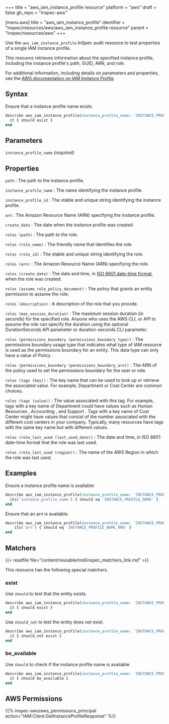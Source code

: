 +++
title = "aws_iam_instance_profile resource"
platform = "aws"
draft = false
gh_repo = "inspec-aws"

[menu.aws]
title = "aws_iam_instance_profile"
identifier = "inspec/resources/aws/aws_iam_instance_profile resource"
parent = "inspec/resources/aws"
+++

Use the `aws_iam_instance_profile` InSpec audit resource to test properties of a single IAM instance profile.

This resource retrieves information about the specified instance profile, including the instance profile's path, GUID, ARN, and role.

For additional information, including details on parameters and properties, see the [AWS documentation on IAM Instance Profile](https://docs.aws.amazon.com/AWSCloudFormation/latest/UserGuide/aws-resource-iam-instanceprofile.html).

## Syntax

Ensure that a instance profile name exists.

```ruby
describe aws_iam_instance_profile(instance_profile_name: 'INSTANCE_PROFILE_NAME') do
  it { should exist }
end
```

## Parameters

`instance_profile_name` _(required)_

## Properties

`path`
: The path to the instance profile.

`instance_profile_name`
: The name identifying the instance profile.

`instance_profile_id`
: The stable and unique string identifying the instance profile.

`arn`
: The Amazon Resource Name (ARN) specifying the instance profile.

`create_date`
: The date when the instance profile was created.

`roles (path)`
: The path to the role.

`roles (role_name)`
: The friendly name that identifies the role.

`roles (role_id)`
: The stable and unique string identifying the role.

`roles (arn)`
: The Amazon Resource Name (ARN) specifying the role.

`roles (create_date)`
: The date and time, in [ISO 8601 date-time format](https://www.iso.org/iso-8601-date-and-time-format.html), when the role was created.

`roles (assume_role_policy_document)`
: The policy that grants an entity permission to assume the role.

`roles (description)`
: A description of the role that you provide.

`roles (max_session_duration)`
: The maximum session duration (in seconds) for the specified role. Anyone who uses the AWS CLI, or API to assume the role can specify the duration using the optional DurationSeconds API parameter or duration-seconds CLI parameter.

`roles (permissions_boundary (permissions_boundary_type))`
: The permissions boundary usage type that indicates what type of IAM resource is used as the permissions boundary for an entity. This data type can only have a value of Policy .

`roles (permissions_boundary (permissions_boundary_arn))`
: The ARN of the policy used to set the permissions boundary for the user or role.

`roles (tags (key))`
: The key name that can be used to look up or retrieve the associated value. For example, Department or Cost Center are common choices.

`roles (tags (value))`
: The value associated with this tag. For example, tags with a key name of Department could have values such as Human Resources , Accounting , and Support . Tags with a key name of Cost Center might have values that consist of the number associated with the different cost centers in your company. Typically, many resources have tags with the same key name but with different values.

`roles (role_last_used (last_used_date))`
: The date and time, in ISO 8601 date-time format that the role was last used.

`roles (role_last_used (region))`
: The name of the AWS Region in which the role was last used.

## Examples

Ensure a instance profile name is available:

```ruby
describe aws_iam_instance_profile(instance_profile_name: 'INSTANCE_PROFILE_NAME') do
  its('instance_profile_name') { should eq 'INSTANCE_PROFILE_NAME' }
end
```

Ensure that an arn is available:

```ruby
describe aws_iam_instance_profile(instance_profile_name: 'INSTANCE_PROFILE_NAME') do
    its('arn') { should eq 'INSTANCE_PROFILE_NAME_ARN' }
end
```

## Matchers

{{< readfile file="content/reusable/md/inspec_matchers_link.md" >}}

This resource has the following special matchers.

### exist

Use `should` to test that the entity exists.

```ruby
describe aws_iam_instance_profile(instance_profile_name: 'INSTANCE_PROFILE_NAME') do
  it { should exist }
end
```

Use `should_not` to test the entity does not exist.

```ruby
describe aws_iam_instance_profile(instance_profile_name: 'INSTANCE_PROFILE_NAME') do
  it { should_not exist }
end
```

### be_available

Use `should` to check if the instance profile name is available.

```ruby
describe aws_iam_instance_profile(instance_profile_name: 'INSTANCE_PROFILE_NAME') do
  it { should be_available }
end
```

## AWS Permissions

{{% inspec-aws/aws_permissions_principal action="IAM:Client:GetInstanceProfileResponse" %}}
